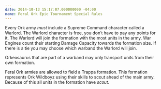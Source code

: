```yaml
---
date: 2014-10-13 15:17:07.000000000 -04:00
name: Feral Ork Epic Tournament Special Rules
---
```

Every Ork army _must_ include a Supreme Command character called a Warlord. The Warlord character is free, you don&rsquo;t have to pay any points for it. The Warlord will join the formation with the most units in the army. War Engines count their starting Damage Capacity towards the formation size. If there is a tie you may choose which warband the Warlord will join.

Orkeosaurus that are part of a warband may only transport units from their own formation.

Feral Ork armies are allowed to field a Trappa formation. This formation represents Ork Wildboyz using their skills to scout ahead of the main army. Because of this all units in the formation have _scout_.